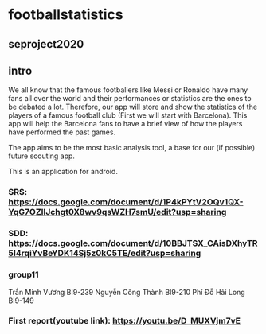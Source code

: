 # footballstatistics
## seproject2020
## intro
We all know that the famous footballers like Messi or Ronaldo have many fans all over the world and their performances or statistics are the ones to be debated a lot. Therefore, our app will store and show the statistics of the players of a famous football club (First we will start with Barcelona). This app will help the Barcelona fans to have a brief view of how the players have performed the past games.

The app aims to be the most basic analysis tool, a base for our (if possible) future scouting app.

This is an application for android.
### SRS: https://docs.google.com/document/d/1P4kPYtV2OQv1QX-YqG7OZIIJchgt0X8wv9qsWZH7smU/edit?usp=sharing
### SDD: https://docs.google.com/document/d/10BBJTSX_CAisDXhyTR5I4rqiYvBeYDK14Sj5z0kC5TE/edit?usp=sharing

### group11
Trần Minh Vương BI9-239
Nguyễn Công Thành BI9-210
Phí Đỗ Hải Long BI9-149

### First report(youtube link): https://youtu.be/D_MUXVjm7vE

